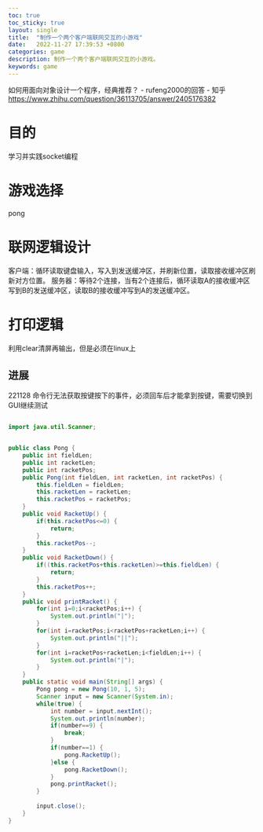 ```yaml
---
toc: true
toc_sticky: true
layout: single
title:  "制作一个两个客户端联网交互的小游戏"
date:   2022-11-27 17:39:53 +0800
categories: game
description: 制作一个两个客户端联网交互的小游戏。
keywords: game
---
```


如何用面向对象设计一个程序，经典推荐？ - rufeng2000的回答 - 知乎
https://www.zhihu.com/question/36113705/answer/2405176382

# 目的
学习并实践socket编程

# 游戏选择
pong

# 联网逻辑设计
客户端：循环读取键盘输入，写入到发送缓冲区，并刷新位置，读取接收缓冲区刷新对方位置。
服务器：等待2个连接，当有2个连接后，循环读取A的接收缓冲区写到B的发送缓冲区，读取B的接收缓冲写到A的发送缓冲区。

# 打印逻辑
利用clear清屏再输出，但是必须在linux上

## 进展
221128 命令行无法获取按键按下的事件，必须回车后才能拿到按键，需要切换到GUI继续测试
```java

import java.util.Scanner;


public class Pong {
	public int fieldLen;
	public int racketLen;
	public int racketPos;
	public Pong(int fieldLen, int racketLen, int racketPos) {
		this.fieldLen = fieldLen;
		this.racketLen = racketLen;
		this.racketPos = racketPos;
	}
	public void RacketUp() {
		if(this.racketPos<=0) {
			return;
		}
		this.racketPos--;
	}
	public void RacketDown() {
		if((this.racketPos+this.racketLen)>=this.fieldLen) {
			return;
		}
		this.racketPos++;
	}
	public void printRacket() {
		for(int i=0;i<racketPos;i++) {
			System.out.println("|");
		}
		for(int i=racketPos;i<racketPos+racketLen;i++) {
			System.out.println("||");
		}
		for(int i=racketPos+racketLen;i<fieldLen;i++) {
			System.out.println("|");
		}
	}
	public static void main(String[] args) {
		Pong pong = new Pong(10, 1, 5);
        Scanner input = new Scanner(System.in);
    	while(true) {
    		int number = input.nextInt();
            System.out.println(number);
            if(number==9) {
            	break;
            }
            if(number==1) {
            	pong.RacketUp();
            }else {
            	pong.RacketDown();
            }
            pong.printRacket();
    	}
        
        input.close();
	}
}


```
